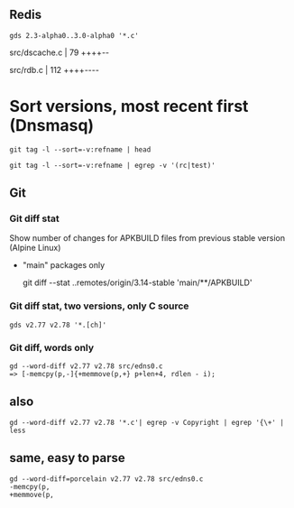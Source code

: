 ## Redis

    gds 2.3-alpha0..3.0-alpha0 '*.c'

  src/dscache.c              |  79 ++++--
   
   src/rdb.c                  | 112 ++++----


# Sort versions, most recent first (Dnsmasq)

    git tag -l --sort=-v:refname | head

    git tag -l --sort=-v:refname | egrep -v '(rc|test)'


## Git

### Git diff stat

Show number of changes for APKBUILD files from previous stable version (Alpine Linux)
- "main" packages only

  git diff --stat ..remotes/origin/3.14-stable 'main/**/APKBUILD'

### Git diff stat, two versions, only C source

    gds v2.77 v2.78 '*.[ch]'


### Git diff, words only

    gd --word-diff v2.77 v2.78 src/edns0.c
    => [-memcpy(p,-]{+memmove(p,+} p+len+4, rdlen - i);

## also

    gd --word-diff v2.77 v2.78 '*.c'| egrep -v Copyright | egrep '{\+' | less
    
## same, easy to parse

    gd --word-diff=porcelain v2.77 v2.78 src/edns0.c
    -memcpy(p,
	+memmove(p,
